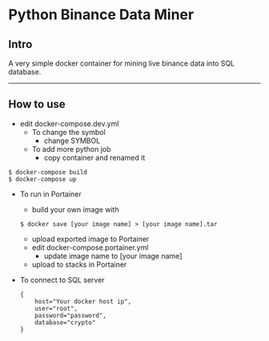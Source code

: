 # Python Binance Data Miner

## Intro

A very simple docker container for mining live binance data into SQL database.

---

## How to use

- edit docker-compose.dev.yml
  - To change the symbol
    - change SYMBOL
  - To add more python job
    - copy container and renamed it

```
$ docker-compose build
$ docker-compose up
```

- To run in Portainer

  - build your own image with

  ```
  $ docker save [your image name] > [your image name].tar
  ```

  - upload exported image to Portainer
  - edit docker-compose.portainer.yml
    - update image name to [your image name]
  - upload to stacks in Portainer

- To connect to SQL server
  ```
  {
      host="Your docker host ip",
      user="root",
      password="password",
      database="crypto"
  }
  ```
